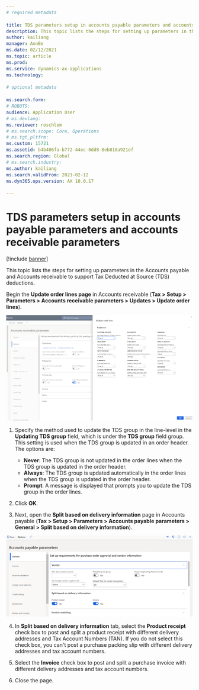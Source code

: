 ```yaml
---
# required metadata

title: TDS parameters setup in accounts payable parameters and accounts receivable parameters
description: This topic lists the steps for setting up parameters in the Accounts payable and Accounts receivable to support Tax Deducted at Source (TDS) deductions.
author: kailiang
manager: AnnBe
ms.date: 02/12/2021
ms.topic: article
ms.prod: 
ms.service: dynamics-ax-applications
ms.technology: 

# optional metadata

ms.search.form: 
# ROBOTS: 
audience: Application User
# ms.devlang: 
ms.reviewer: roschlom
# ms.search.scope: Core, Operations
# ms.tgt_pltfrm: 
ms.custom: 15721
ms.assetid: b4b406fa-b772-44ec-8dd8-8eb818a921ef
ms.search.region: Global
# ms.search.industry: 
ms.author: kailiang
ms.search.validFrom: 2021-02-12
ms.dyn365.ops.version: AX 10.0.17

---
```


# TDS parameters setup in accounts payable parameters and accounts receivable parameters

[!include [banner](../includes/banner.md)]

This topic lists the steps for setting up parameters in the Accounts payable and Accounts receivable to support Tax Deducted at Source (TDS) deductions.

Begin the **Update order lines page** in Accounts receivable (**Tax > Setup > Parameters > Accounts receivable parameters > Updates > Update order lines**).

[![Update order lines](./media/apac-ind-TDS-26.png)](./media/apac-ind-TDS-26.png) 

1. Specify the method used to update the TDS group in the line-level in the **Updating TDS group** field, which is under the **TDS group** field group. This setting is used when the TDS group is updated in an order header. The options are: 

   - **Never**: The TDS group is not updated in the order lines when the TDS group is updated in the order header.
   - **Always**: The TDS group is updated automatically in the order lines when the TDS group is updated in the order header.
   - **Prompt**: A message is displayed that prompts you to update the TDS group in the order lines.

2. Click **OK**.

3. Next, open the **Split based on delivery information** page in Accounts payable (**Tax > Setup > Parameters > Accounts payable parameters > General > Split based on delivery information**).

[![Split based on delivery information](./media/apac-ind-TDS-25.png)](./media/apac-ind-TDS-25.png)

4. In **Split based on delivery information** tab, select the **Product receipt** check box to post and split a product receipt with different delivery addresses and Tax Account Numbers (TAN). If you do not select this check box, you can't post a purchase packing slip with different delivery addresses and tax account numbers.

5. Select the **Invoice** check box to post and split a purchase invoice with different delivery addresses and tax account numbers.

6. Close the page.
